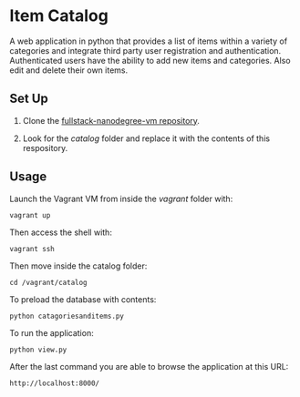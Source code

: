 # Item Catalog

A web application in python that provides a list of items within a variety of categories and integrate third party user registration and authentication. 
Authenticated users have the ability to add new items and categories. Also edit and delete their own items.

## Set Up

1. Clone the [fullstack-nanodegree-vm repository](https://github.com/udacity/fullstack-nanodegree-vm).

2. Look for the *catalog* folder and replace it with the contents of this respository.

## Usage

Launch the Vagrant VM from inside the *vagrant* folder with:

`vagrant up`

Then access the shell with:

`vagrant ssh`

Then move inside the catalog folder:

`cd /vagrant/catalog`

To preload the database with contents:

`python catagoriesanditems.py`

To run the application:

`python view.py`

After the last command you are able to browse the application at this URL:

`http://localhost:8000/`
